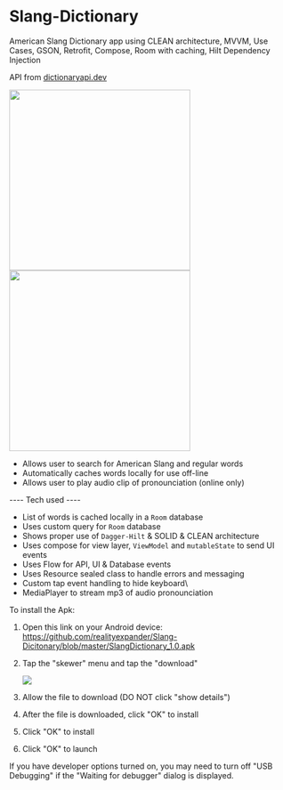 # Slang-Dictionary
American Slang Dictionary app using CLEAN architecture, MVVM, Use Cases, GSON, Retrofit, Compose, Room with caching, Hilt Dependency Injection

API from [dictionaryapi.dev](https://dictionaryapi.dev)

[<img src="https://user-images.githubusercontent.com/5157474/172096461-0d6f8acb-7537-4f0e-98f1-5514d63c92ed.png" width="325"/>](https://user-images.githubusercontent.com/5157474/172096461-0d6f8acb-7537-4f0e-98f1-5514d63c92ed.png)
[<img src="https://user-images.githubusercontent.com/5157474/172085035-40eda1ce-4321-48ee-9fbe-41f02275d3ba.png" width="325"/>](https://user-images.githubusercontent.com/5157474/172085035-40eda1ce-4321-48ee-9fbe-41f02275d3ba.png)


- Allows user to search for American Slang and regular words
- Automatically caches words locally for use off-line
- Allows user to play audio clip of pronounciation (online only)

---- Tech used ----
- List of words is cached locally in a `Room` database
- Uses custom query for `Room` database
- Shows proper use of `Dagger-Hilt` & SOLID & CLEAN architecture
- Uses compose for view layer, `ViewModel` and `mutableState` to send UI events
- Uses Flow for API, UI & Database events
- Uses Resource sealed class to handle errors and messaging
- Custom tap event handling to hide keyboard\
- MediaPlayer to stream mp3 of audio pronounciation

To install the Apk:

1. Open this link on your Android device:
   https://github.com/realityexpander/Slang-Dicitonary/blob/master/SlangDictionary_1.0.apk
2. Tap the "skewer" menu and tap the "download"

   [![](https://user-images.githubusercontent.com/5157474/147434050-57102a30-af32-46ed-a90b-d94e0c4a4f35.jpg)]()
3. Allow the file to download (DO NOT click "show details")
4. After the file is downloaded, click "OK" to install
5. Click "OK" to install
6. Click "OK" to launch

If you have developer options turned on, you may need to turn off "USB Debugging" if the "Waiting for debugger" dialog is displayed.
